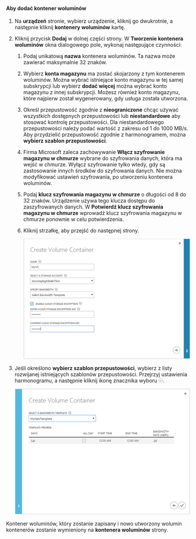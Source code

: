 <!--author=SharS last changed: 1/7/2016-->

#### <a name="to-add-a-volume-container"></a>Aby dodać kontener woluminów
1. Na **urządzeń** stronie, wybierz urządzenie, kliknij go dwukrotnie, a następnie kliknij **kontenery woluminów** kartę.
2. Kliknij przycisk **Dodaj** w dolnej części strony. W **Tworzenie kontenera woluminów** okna dialogowego pole, wykonaj następujące czynności:
   
   1. Podaj unikatową **nazwa** kontenera woluminów. Ta nazwa może zawierać maksymalnie 32 znaków.
   2. Wybierz **konta magazynu** ma zostać skojarzony z tym kontenerem woluminów. Można wybrać istniejące konto magazynu w tej samej subskrypcji lub wybierz **dodać więcej** można wybrać konto magazynu z innej subskrypcji. Możesz również konto magazynu, które najpierw został wygenerowany, gdy usługa została utworzona.
   3. Określ przepustowość zgodnie z **nieograniczone** chcąc używać wszystkich dostępnych przepustowości lub **niestandardowe** aby stosować kontrolę przepustowości. Dla niestandardowego przepustowości należy podać wartość z zakresu od 1 do 1000 MB/s. Aby przydzielić przepustowość zgodnie z harmonogramem, można **wybierz szablon przepustowości**.
   4. Firma Microsoft zaleca zachowywanie **Włącz szyfrowanie magazynu w chmurze** wybrane do szyfrowania danych, która ma wejść w chmurze. Wyłącz szyfrowanie tylko wtedy, gdy są zastosowanie innych środków do szyfrowania danych. Nie można modyfikować ustawień szyfrowania, po utworzeniu kontenera woluminów.
   5. Podaj **klucz szyfrowania magazynu w chmurze** o długości od 8 do 32 znaków. Urządzenie używa tego klucza dostępu do zaszyfrowanych danych. W **Potwierdź klucz szyfrowania magazynu w chmurze** wprowadź klucz szyfrowania magazynu w chmurze ponownie w celu potwierdzenia. 
   6. Kliknij strzałkę, aby przejść do następnej strony.
      
      ![Tworzenie kontenera woluminów za pomocą szablonu przepustowości 1](./media/storsimple-add-volume-container/HCS_CreateVCBT1-include.png) 
3. Jeśli określono **wybierz szablon przepustowości**, wybierz z listy rozwijanej istniejących szablonów przepustowości. Przejrzyj ustawienia harmonogramu, a następnie kliknij ikonę znacznika wyboru ![Ikona znacznika wyboru](./media/storsimple-configure-new-storage-account/HCS_CheckIcon-include.png).
   
    ![Tworzenie kontenera woluminów za pomocą szablonu przepustowości 2](./media/storsimple-add-volume-container/HCS_CreateVCBT2-include.png) 

Kontener woluminów, który zostanie zapisany i nowo utworzony wolumin kontenerów zostanie wymieniony na **kontenera woluminów** strony.

